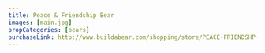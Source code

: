 ```yaml
---
title: Peace & Friendship Bear
images: [main.jpg]
propCategories: [bears]
purchaseLink: http://www.buildabear.com/shopping/store/PEACE-FRIENDSHP-B/productId=prod82262
---
```

